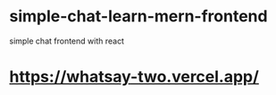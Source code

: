 # simple-chat-learn-mern-frontend
 simple chat frontend with react

# https://whatsay-two.vercel.app/
